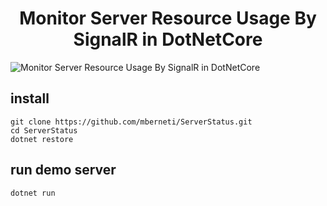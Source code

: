 <h1 align="center">
Monitor Server Resource Usage By SignalR in DotNetCore
</h1>
<img alt="Monitor Server Resource Usage By SignalR in DotNetCore" src="http://mberneti.github.io/ServerStatus/baner.png">

## install

```
git clone https://github.com/mberneti/ServerStatus.git
cd ServerStatus
dotnet restore
```

## run demo server

```
dotnet run
```